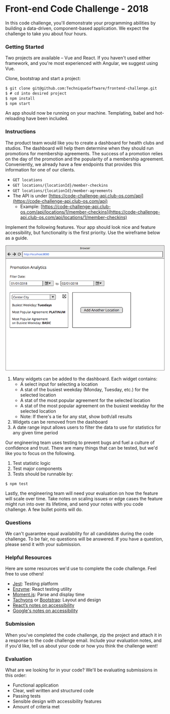 # Front-end Code Challenge - 2018

In this code challenge, you'll demonstrate your programming abilities by building a data-driven, component-based application. We expect the challenge to take you about four hours.

### Getting Started

Two projects are available – Vue and React. If you haven't used either framework, and you're most experienced with Angular, we suggest using Vue.

Clone, bootstrap and start a project:

```
$ git clone git@github.com:TechniqueSoftware/frontend-challenge.git
$ # cd into desired project
$ npm install
$ npm start
```

An app should now be running on your machine. Templating, babel and hot-reloading have been included.

### Instructions

The product team would like you to create a dashboard for health clubs and studios. The dashboard will help them determine when they should run promotions for membership agreements. The success of a promotion relies on the day of the promotion and the popularity of a membership agreement. Conveniently, we already have a few endpoints that provides this information for one of our clients.

* `GET locations`
* `GET locations/{locationId}/member-checkins`
* `GET locations/{locationId}/member-agreements`
* The API is under [https://code-challenge-api.club-os.com/api](https://code-challenge-api.club-os.com/api)
    * Example: [https://code-challenge-api.club-os.com/api/locations/1/member-checkins](https://code-challenge-api.club-os.com/api/locations/1/member-checkins)

Implement the following features. Your app should look nice and feature accessibility, but functionality is the first priority. Use the wireframe below as a guide.

![design mockup](./design-mockup.png)

1. Many widgets can be added to the dashboard. Each widget contains:
    * A select input for selecting a location
    * A stat of the busiest weekday (Monday, Tuesday, etc.) for the selected location
    * A stat of the most popular agreement for the selected location
    * A stat of the most popular agreement on the busiest weekday for the selected location
    * Note: If there's a tie for any stat, show both/all results
1. Widgets can be removed from the dashboard
1. A date range input allows users to filter the data to use for statistics for any given time period

Our engineering team uses testing to prevent bugs and fuel a culture of confidence and trust. There are many things that can be tested, but we'd like you to focus on the following.

1. Test statistic logic
1. Test major components
1. Tests should be runnable by:

```
$ npm test
```

Lastly, the engineering team will need your evaluation on how the feature will scale over time. Take notes on scaling issues or edge cases the feature might run into over its lifetime, and send your notes with you code challenge. A few bullet points will do.

### Questions

We can't guarantee equal availability for all candidates during the code challenge. To be fair, no questions will be answered. If you have a question, please send it with your submission.

### Helpful Resources

Here are some resources we'd use to complete the code challenge. Feel free to use others!

* [Jest](https://jestjs.io/): Testing platform
* [Enzyme](http://airbnb.io/enzyme/): React testing utility
* [Moment.js](https://momentjs.com/): Parse and display time
* [Tachyons](http://tachyons.io/) or [Bootstrap](https://getbootstrap.com/): Layout and design
* [React’s notes on accessibility](https://reactjs.org/docs/accessibility.html)
* [Google's notes on accessibility](https://developers.google.com/web/fundamentals/accessibility/)

### Submission

When you've completed the code challenge, zip the project and attach it in a response to the code challenge email. Include your evaluation notes, and if you'd like, tell us about your code or how you think the challenge went!

### Evaluation

What are we looking for in your code? We'll be evaluating submissions in this order:

* Functional application
* Clear, well written and structured code
* Passing tests
* Sensible design with accessibility features
* Amount of criteria met
